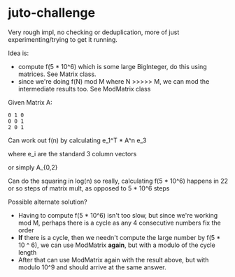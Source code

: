 # juto-challenge

Very rough impl, no checking or deduplication, more of just experimenting/trying to get it running.

Idea is:
  - compute f(5 * 10^6) which is some large BigInteger, do this using matrices. See Matrix class.
  - since we're doing f(N) mod M where N >>>>> M, we can mod the intermediate results too. See ModMatrix class

Given Matrix A: 
```
0 1 0
0 0 1
2 0 1
```
Can work out f(n) by calculating e_1^T * A^n e_3 

where e_i are the standard 3 column vectors

or simply A_{0,2}

Can do the squaring in log(n) so really, calculating f(5 * 10^6) happens in 22 or so steps of matrix mult, as opposed to 5 * 10^6 steps

Possible alternate solution?

 - Having to compute f(5 * 10^6) isn't too slow, but since we're working mod M, perhaps there is a cycle as any 4 consecutive numbers fix the order
 - **If** there is a cycle, then we needn't compute the large number by f(5 * 10 ^ 6), we can use ModMatrix **again**, but with a modulo of the cycle length
 - After that can use ModMatrix again with the result above, but with modulo 10^9 and should arrive at the same answer.
